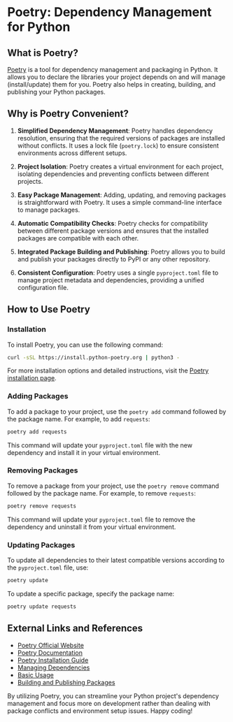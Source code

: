 # Poetry: Dependency Management for Python

## What is Poetry?

[Poetry](https://python-poetry.org/) is a tool for dependency management and packaging in Python. It allows you to declare the libraries your project depends on and will manage (install/update) them for you. Poetry also helps in creating, building, and publishing your Python packages.

## Why is Poetry Convenient?

1. **Simplified Dependency Management**: Poetry handles dependency resolution, ensuring that the required versions of packages are installed without conflicts. It uses a lock file (`poetry.lock`) to ensure consistent environments across different setups.

2. **Project Isolation**: Poetry creates a virtual environment for each project, isolating dependencies and preventing conflicts between different projects.

3. **Easy Package Management**: Adding, updating, and removing packages is straightforward with Poetry. It uses a simple command-line interface to manage packages.

4. **Automatic Compatibility Checks**: Poetry checks for compatibility between different package versions and ensures that the installed packages are compatible with each other.

5. **Integrated Package Building and Publishing**: Poetry allows you to build and publish your packages directly to PyPI or any other repository.

6. **Consistent Configuration**: Poetry uses a single `pyproject.toml` file to manage project metadata and dependencies, providing a unified configuration file.

## How to Use Poetry

### Installation

To install Poetry, you can use the following command:

```sh
curl -sSL https://install.python-poetry.org | python3 -
```

For more installation options and detailed instructions, visit the [Poetry installation page](https://python-poetry.org/docs/#installing-with-pipx).

### Adding Packages

To add a package to your project, use the `poetry add` command followed by the package name. For example, to add `requests`:

```sh
poetry add requests
```

This command will update your `pyproject.toml` file with the new dependency and install it in your virtual environment.

### Removing Packages

To remove a package from your project, use the `poetry remove` command followed by the package name. For example, to remove `requests`:

```sh
poetry remove requests
```

This command will update your `pyproject.toml` file to remove the dependency and uninstall it from your virtual environment.

### Updating Packages

To update all dependencies to their latest compatible versions according to the `pyproject.toml` file, use:

```sh
poetry update
```

To update a specific package, specify the package name:

```sh
poetry update requests
```

## External Links and References

- [Poetry Official Website](https://python-poetry.org/)
- [Poetry Documentation](https://python-poetry.org/docs/)
- [Poetry Installation Guide](https://python-poetry.org/docs/#installation)
- [Managing Dependencies](https://python-poetry.org/docs/dependency-specification/)
- [Basic Usage](https://python-poetry.org/docs/basic-usage/)
- [Building and Publishing Packages](https://python-poetry.org/docs/cli/#publish)

By utilizing Poetry, you can streamline your Python project's dependency management and focus more on development rather than dealing with package conflicts and environment setup issues. Happy coding!
